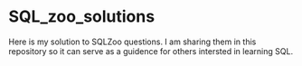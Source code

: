# SQL_zoo_solutions

Here is my solution to SQLZoo questions. I am sharing them in this repository so it can serve as a guidence for others intersted in learning SQL.
